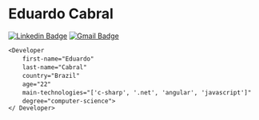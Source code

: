 # Eduardo Cabral
[![Linkedin Badge](https://img.shields.io/badge/-eduardosbcabral-blue?style=flat-square&logo=Linkedin&logoColor=white&link=https://www.linkedin.com/in/eduardosbcabral/)](https://www.linkedin.com/in/eduardosbcabral/)
[![Gmail Badge](https://img.shields.io/badge/-eduardosbcabral@gmail.com-c14438?style=flat-square&logo=Gmail&logoColor=white&link=mailto:eduardosbcabral@gmail.com)](mailto:eduardosbcabral@gmail.com)

`<Developer`   
  `first-name="Eduardo"`   
  `last-name="Cabral"`   
  `country="Brazil"`   
  `age="22"`   
  `main-technologies="['c-sharp', '.net', 'angular', 'javascript']"`    
  `degree="computer-science">`   
`</ Developer>` 

